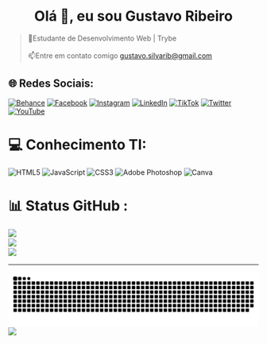 <h1 align="center">Olá 👋, eu sou Gustavo Ribeiro</h1>

>🌱Estudante de Desenvolvimento Web | Trybe<br><br>📫Entre em contato comigo gustavo.silvarib@gmail.com


## 🌐 Redes Sociais:
[![Behance](https://img.shields.io/badge/Behance-1769ff?logo=behance&logoColor=white)](https://behance.net/gustavomegusta)
[![Facebook](https://img.shields.io/badge/Facebook-%231877F2.svg?logo=Facebook&logoColor=white)](https://facebook.com/gustavo.silvarib3)
[![Instagram](https://img.shields.io/badge/Instagram-%23E4405F.svg?logo=Instagram&logoColor=white)](https://instagram.com/gustavoribeiro_fox)
[![LinkedIn](https://img.shields.io/badge/LinkedIn-%230077B5.svg?logo=linkedin&logoColor=white)](https://www.linkedin.com/in/gustavodasilvaribeiro/) 
[![TikTok](https://img.shields.io/badge/TikTok-%23000000.svg?logo=TikTok&logoColor=white)](https://tiktok.com/@gustavomegusta)
[![Twitter](https://img.shields.io/badge/Twitter-%231DA1F2.svg?logo=Twitter&logoColor=white)](https://twitter.com/GustavoMeGusta2) 
[![YouTube](https://img.shields.io/badge/YouTube-%23FF0000.svg?logo=YouTube&logoColor=white)](https://youtube.com/c/UC4pNLozj5H8LXk0Hls42z5A) 

# 💻 Conhecimento TI:
![HTML5](https://img.shields.io/badge/html5-%23E34F26.svg?style=plastic&logo=html5&logoColor=white) ![JavaScript](https://img.shields.io/badge/javascript-%23323330.svg?style=plastic&logo=javascript&logoColor=%23F7DF1E) ![CSS3](https://img.shields.io/badge/css3-%231572B6.svg?style=plastic&logo=css3&logoColor=white) ![Adobe Photoshop](https://img.shields.io/badge/adobephotoshop-%2331A8FF.svg?style=plastic&logo=adobephotoshop&logoColor=white) ![Canva](https://img.shields.io/badge/Canva-%2300C4CC.svg?style=plastic&logo=Canva&logoColor=white)

# 📊 Status GitHub :
![](https://github-readme-stats.vercel.app/api?username=gustavomegusta&theme=radical&hide_border=false&include_all_commits=true&count_private=true)<br/>
![](https://github-readme-streak-stats.herokuapp.com/?user=gustavomegusta&theme=radical&hide_border=false)<br/>
![](https://github-readme-stats.vercel.app/api/top-langs/?username=gustavomegusta&theme=radical&hide_border=false&include_all_commits=true&count_private=true&layout=compact)

---

![Snake animation](https://raw.githubusercontent.com/Platane/snk/output/github-contribution-grid-snake.svg)
[![](https://visitcount.itsvg.in/api?id=gustavomegusta&icon=3&color=12)](https://visitcount.itsvg.in)
